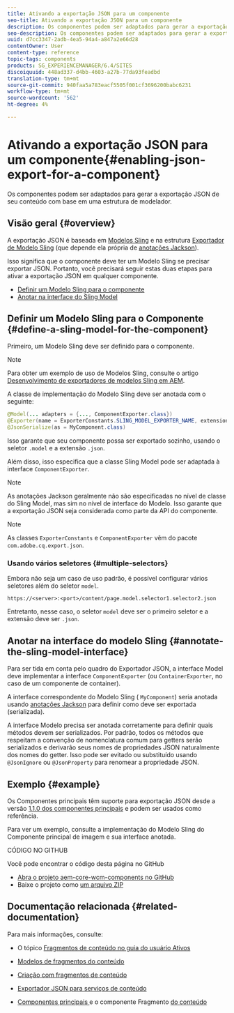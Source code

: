 ```yaml
---
title: Ativando a exportação JSON para um componente
seo-title: Ativando a exportação JSON para um componente
description: Os componentes podem ser adaptados para gerar a exportação JSON de seu conteúdo com base em uma estrutura de modelador.
seo-description: Os componentes podem ser adaptados para gerar a exportação JSON de seu conteúdo com base em uma estrutura de modelador.
uuid: d7cc3347-2adb-4ea5-94a4-a847a2e66d28
contentOwner: User
content-type: reference
topic-tags: components
products: SG_EXPERIENCEMANAGER/6.4/SITES
discoiquuid: 448ad337-d4bb-4603-a27b-77da93feadbd
translation-type: tm+mt
source-git-commit: 940faa5a783eacf5505f001cf3696200babc6231
workflow-type: tm+mt
source-wordcount: '562'
ht-degree: 4%

---
```



# Ativando a exportação JSON para um componente{#enabling-json-export-for-a-component}

Os componentes podem ser adaptados para gerar a exportação JSON de seu conteúdo com base em uma estrutura de modelador.

## Visão geral {#overview}

A exportação JSON é baseada em [Modelos Sling](https://sling.apache.org/documentation/bundles/models.html) e na estrutura [Exportador de Modelo Sling](https://sling.apache.org/documentation/bundles/models.html#exporter-framework-since-130) (que depende ela própria de [anotações Jackson](https://github.com/FasterXML/jackson-annotations/wiki/Jackson-Annotations)).

Isso significa que o componente deve ter um Modelo Sling se precisar exportar JSON. Portanto, você precisará seguir estas duas etapas para ativar a exportação JSON em qualquer componente.

* [Definir um Modelo Sling para o componente](/help/sites-developing/json-exporter-components.md#define-a-sling-model-for-the-component)
* [Anotar na interface do Sling Model](#annotate-the-sling-model-interface)

## Definir um Modelo Sling para o Componente {#define-a-sling-model-for-the-component}

Primeiro, um Modelo Sling deve ser definido para o componente.

>[!NOTE]
>
>Para obter um exemplo de uso de Modelos Sling, consulte o artigo [Desenvolvimento de exportadores de modelos Sling em AEM](https://helpx.adobe.com/experience-manager/kt/platform-repository/using/sling-model-exporter-tutorial-develop.html).

A classe de implementação do Modelo Sling deve ser anotada com o seguinte:

```java
@Model(... adapters = {..., ComponentExporter.class})
@Exporter(name = ExporterConstants.SLING_MODEL_EXPORTER_NAME, extensions = ExporterConstants.SLING_MODEL_EXTENSION)
@JsonSerialize(as = MyComponent.class)
```

Isso garante que seu componente possa ser exportado sozinho, usando o seletor `.model` e a extensão `.json`.

Além disso, isso especifica que a classe Sling Model pode ser adaptada à interface `ComponentExporter`.

>[!NOTE]
>
>As anotações Jackson geralmente não são especificadas no nível de classe do Sling Model, mas sim no nível de interface do Modelo. Isso garante que a exportação JSON seja considerada como parte da API do componente.

>[!NOTE]
>
>As classes `ExporterConstants` e `ComponentExporter` vêm do pacote `com.adobe.cq.export.json`.

### Usando vários seletores {#multiple-selectors}

Embora não seja um caso de uso padrão, é possível configurar vários seletores além do seletor `model`.

```
https://<server>:<port>/content/page.model.selector1.selector2.json
```

Entretanto, nesse caso, o seletor `model` deve ser o primeiro seletor e a extensão deve ser `.json`.

## Anotar na interface do modelo Sling {#annotate-the-sling-model-interface}

Para ser tida em conta pelo quadro do Exportador JSON, a interface Model deve implementar a interface `ComponentExporter` (ou `ContainerExporter`, no caso de um componente de container).

A interface correspondente do Modelo Sling ( `MyComponent`) seria anotada usando [anotações Jackson](https://github.com/FasterXML/jackson-annotations/wiki/Jackson-Annotations) para definir como deve ser exportada (serializada).

A interface Modelo precisa ser anotada corretamente para definir quais métodos devem ser serializados. Por padrão, todos os métodos que respeitam a convenção de nomenclatura comum para getters serão serializados e derivarão seus nomes de propriedades JSON naturalmente dos nomes do getter. Isso pode ser evitado ou substituído usando `@JsonIgnore` ou `@JsonProperty` para renomear a propriedade JSON.

## Exemplo {#example}

Os Componentes principais têm suporte para exportação JSON desde a versão [1.1.0 dos componentes principais](https://docs.adobe.com/content/help/pt-BR/experience-manager-core-components/using/introduction.html) e podem ser usados como referência.

Para ver um exemplo, consulte a implementação do Modelo Sling do Componente principal de imagem e sua interface anotada.

CÓDIGO NO GITHUB

Você pode encontrar o código desta página no GitHub

* [Abra o projeto aem-core-wcm-components no GitHub](https://github.com/Adobe-Marketing-Cloud/aem-core-wcm-components)
* Baixe o projeto como [um arquivo ZIP](https://github.com/Adobe-Marketing-Cloud/aem-core-wcm-components/archive/master.zip)

## Documentação relacionada {#related-documentation}

Para mais informações, consulte:

* O tópico [Fragmentos de conteúdo no guia do usuário Ativos](https://helpx.adobe.com/experience-manager/6-4/assets/user-guide.html?topic=/experience-manager/6-4/assets/morehelp/content-fragments.ug.js)

* [Modelos de fragmentos do conteúdo](/help/assets/content-fragments-models.md)
* [Criação com fragmentos de conteúdo](/help/sites-authoring/content-fragments.md)
* [Exportador JSON para serviços de conteúdo](/help/sites-developing/json-exporter.md)
* [Componentes principais ](https://docs.adobe.com/content/help/en/experience-manager-core-components/using/introduction.html) e o componente Fragmento  [do conteúdo](https://helpx.adobe.com/experience-manager/core-components/using/content-fragment-component.html)

